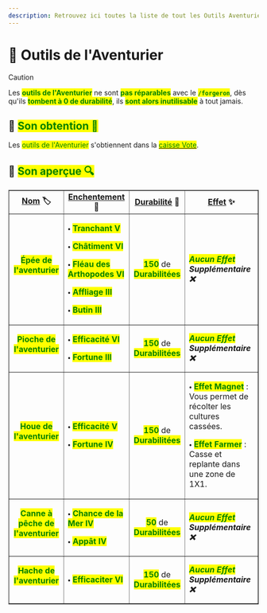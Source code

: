 ```yaml
---
description: Retrouvez ici toutes la liste de tout les Outils Aventurier présents sur le serveur.
---
```


# 🤠 Outils de l'Aventurier

> [!CAUTION]
> Les <mark style="color:green;">**outils de l'Aventurier**</mark> ne sont <mark style="color:green;">**pas réparables**</mark> avec le <mark style="color:green;">**`/forgeron`**</mark>, dès qu'ils <mark style="color:green;">**tombent à 0 de durabilité**</mark>, ils <mark style="color:green;">**sont alors inutilisable**</mark> à tout jamais.

## 🔹 <mark style="color:green;">Son obtention 🤔</mark>

Les <mark style="color:green;">outils de l'Aventurier</mark> s'obtiennent dans la [<mark style="color:green;">caisse Vote</mark>](https://wiki.evolucraft.fr/le-gameplay/les-caisses#caisse-vote).

## 🔹 <mark style="color:green;">Son aperçue 🔍</mark>

<table border="1" cellspacing="0" cellpadding="6">
  <tr>
    <td align="center"><strong><ins>Nom</ins> 🏷️</strong></td>
    <td align="center"><strong><ins>Enchentement</ins> 📖</strong></td>
    <td align="center"><strong><ins>Durabilité</ins> 📏</strong></td>
    <td align="center"><strong><ins>Effet</ins> ✨</strong></td>    
  </tr>
  <tr>
   <td align="center">
     <p><mark style="color:green;"><strong>Épée de l'aventurier</strong></mark></p>
     <p><figure><img src="../../.gitbook/assets/Codex/Outils/Aventurier/Épée.png" alt=""></figure></p>
   </td>
   <td>
     <p>🞄 <mark style="color:green;"><strong>Tranchant V</strong></mark></p>
     <p>🞄 <mark style="color:green;"><strong>Châtiment VI</strong></mark></p>
     <p>🞄 <mark style="color:green;"><strong>Fléau des Arthopodes VI</strong></mark></p>
     <p>🞄 <mark style="color:green;"><strong>Affliage III</strong></mark></p>
     <p>🞄 <mark style="color:green;"><strong>Butin III</strong></mark></p>
   </td>
   <td align="center">
     <p><mark style="color:green;"><strong>150</strong></mark> de <mark style="color:green;"><strong>Durabilitées</strong></mark></p>
   </td>
   <td><strong><em><mark style="color:green;">Aucun Effet</mark> Supplémentaire ❌</em></strong></td>
  </tr>
  <tr>
   <td align="center">
     <p><mark style="color:green;"><strong>Pioche de l'aventurier</strong></mark></p>
     <p><figure><img src="../../.gitbook/assets/Codex/Outils/Aventurier/Pioche.png" alt=""></figure></p>
   </td>
   <td>
     <p>🞄 <mark style="color:green;"><strong>Efficacité VI</strong></mark></p>
     <p>🞄 <mark style="color:green;"><strong>Fortune III</strong></mark></p>
   </td>
   <td align="center">
     <p><mark style="color:green;"><strong>150</strong></mark> de <mark style="color:green;"><strong>Durabilitées</strong></mark></p>
   </td>
   <td><strong><em><mark style="color:green;">Aucun Effet</mark> Supplémentaire ❌</em></strong></td>
  </tr>
  <tr>
   <td align="center">
     <p><mark style="color:green;"><strong>Houe de l'aventurier</strong></mark></p>
     <p><figure><img src="../../.gitbook/assets/Codex/Outils/Aventurier/Houe.png" alt=""></figure></p>
   </td>
   <td>
     <p>🞄 <mark style="color:green;"><strong>Efficacité V</strong></mark></p>
     <p>🞄 <mark style="color:green;"><strong>Fortune IV</strong></mark></p>
   </td>
   <td align="center">
     <p><mark style="color:green;"><strong>150</strong></mark> de <mark style="color:green;"><strong>Durabilitées</strong></mark></p>
   </td>
   <td>  
     <p>🞄 <mark style="color:green;"><strong>Effet Magnet</strong></mark> : Vous permet de récolter les cultures cassées.</p>
     <p>🞄 <mark style="color:green;"><strong>Effet Farmer</strong></mark> : Casse et replante dans une zone de 1X1.</p>
   </td>
  </tr>
  <tr>
   <td align="center">
     <p><mark style="color:green;"><strong>Canne à pêche de l'aventurier</strong></mark></p>
     <p><figure><img src="../../.gitbook/assets/Codex/Outils/Aventurier/CanneAPeche.png" alt=""></figure></p>
   </td>
   <td>
     <p>🞄 <mark style="color:green;"><strong>Chance de la Mer IV</strong></mark></p>
     <p>🞄 <mark style="color:green;"><strong>Appât IV</strong></mark></p>
   </td>
   <td align="center">
     <p><mark style="color:green;"><strong>50</strong></mark> de <mark style="color:green;"><strong>Durabilitées</strong></mark></p>
   </td>
   <td><strong><em><mark style="color:green;">Aucun Effet</mark> Supplémentaire ❌</em></strong></td>
  </tr>
  <tr>
   <td align="center">
     <p><mark style="color:green;"><strong>Hache de l'aventurier</strong></mark></p>
     <p><figure><img src="../../.gitbook/assets/Codex/Outils/Aventurier/Hache.png" alt=""></figure></p>
   </td>
   <td>
     <p>🞄 <mark style="color:green;"><strong>Efficaciter VI</strong></mark></p>
   </td>
   <td align="center">
     <p><mark style="color:green;"><strong>150</strong></mark> de <mark style="color:green;"><strong>Durabilitées</strong></mark></p>
   </td>
   <td><strong><em><mark style="color:green;">Aucun Effet</mark> Supplémentaire ❌</em></strong></td>
  </tr>
</table>
